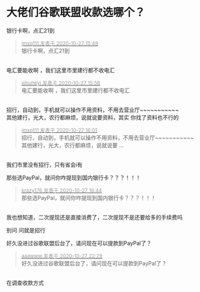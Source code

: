 # 大佬们谷歌联盟收款选哪个？


银行卡啊，点汇21到

<div class="quote"><blockquote><font size="2"><a href="https://www.hostloc.com/forum.php?mod=redirect&amp;goto=findpost&amp;pid=9359676&amp;ptid=758732" target="_blank"><font color="#999999">jmxq111 发表于 2020-10-27 15:49</font></a></font><br />
银行卡啊，点汇21到</blockquote></div><br />
电汇要能收啊 ，我们这里市里建行都不收电汇

<div class="quote"><blockquote><font size="2"><a href="https://www.hostloc.com/forum.php?mod=redirect&amp;goto=findpost&amp;pid=9359728&amp;ptid=758732" target="_blank"><font color="#999999">xihuheyi 发表于 2020-10-27 15:58</font></a></font><br />
电汇要能收啊 ，我们这里市里建行都不收电汇</blockquote></div><br />
招行，自动到，手机就可以操作不用资料，不用去营业厅~~~~~~~~~~~<br />
其他建行，光大，农行都麻烦，说就说要资料，其实 你找了资料也不行的

<div class="quote"><blockquote><font size="2"><a href="https://www.hostloc.com/forum.php?mod=redirect&amp;goto=findpost&amp;pid=9359744&amp;ptid=758732" target="_blank"><font color="#999999">jmxq111 发表于 2020-10-27 16:01</font></a></font><br />
招行，自动到，手机就可以操作不用资料，不用去营业厅~~~~~~~~~~~<br />
其他建行，光大，农行都麻烦，说就说要 ...</blockquote></div><br />
我们市里没有招行，只有省会i有

那些选PayPal，就问你咋提现到国内银行卡？？？！！！

<div class="quote"><blockquote><font size="2"><a href="https://www.hostloc.com/forum.php?mod=redirect&amp;goto=findpost&amp;pid=9359969&amp;ptid=758732" target="_blank"><font color="#999999">krazy176 发表于 2020-10-27 16:44</font></a></font><br />
那些选PayPal，就问你咋提现到国内银行卡？？？！！！</blockquote></div><br />
我也想知道，二次提现还是直接消费了，二次提现不是还要给多的手续费吗

别问 问就是招行

好久没进过谷歌联盟后台了，请问现在可以提款到PayPal了？

<div class="quote"><blockquote><font size="2"><a href="https://www.hostloc.com/forum.php?mod=redirect&amp;goto=findpost&amp;pid=9361644&amp;ptid=758732" target="_blank"><font color="#999999">aaawww 发表于 2020-10-27 22:29</font></a></font><br />
好久没进过谷歌联盟后台了，请问现在可以提款到PayPal了？</blockquote></div><br />
在调查收款方式
